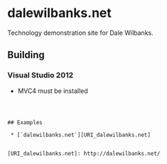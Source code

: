 # dalewilbanks.net
Technology demonstration site for Dale Wilbanks.

## Building

### Visual Studio 2012
 * MVC4 must be installed
```



## Examples

 * [`dalewilbanks.net`][URI_dalewilbanks.net]


[URI_dalewilbanks.net]: http://dalewilbanks.net/
